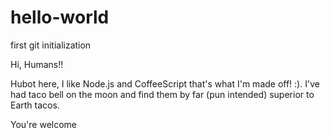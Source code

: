 # hello-world
first git initialization

Hi, Humans!!

Hubot here, I like Node.js and CoffeeScript that's what I'm made off! :).
I've had taco bell on the moon and find them by far (pun intended) superior to Earth tacos.

You're welcome
